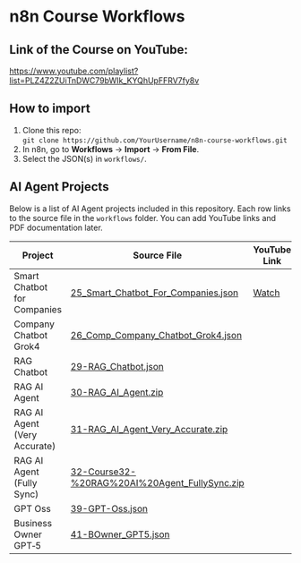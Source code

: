 # n8n Course Workflows

## Link of the Course on YouTube:

https://www.youtube.com/playlist?list=PLZ4Z2ZUiTnDWC79bWIk_KYQhUpFFRV7fy8v

## How to import

1. Clone this repo:  
   `git clone https://github.com/YourUsername/n8n-course-workflows.git`
2. In n8n, go to **Workflows** → **Import** → **From File**.
3. Select the JSON(s) in `workflows/`.

## AI Agent Projects

Below is a list of AI Agent projects included in this repository. Each row links to the source file in the `workflows` folder. You can add YouTube links and PDF documentation later.

| Project                           | Source File                                                                               | YouTube Link | PDF |
|-----------------------------------|-------------------------------------------------------------------------------------------|-------------|-----|
| Smart Chatbot for Companies       | [25_Smart_Chatbot_For_Companies.json](workflows/25_Smart_Chatbot_For_Companies.json)       |  [Watch]([https://www.youtube.com/watch?=VIDEO_ID](https://www.youtube.com/watch?v=BFi05jLLjMU&list=PLZ42ZUInDWC79Bw1K_tYQhUPfFRV7fy8v&index=31) "Smart_Chatbot_For_Companies")|     |
| Company Chatbot Grok4             | [26_Comp_Company_Chatbot_Grok4.json](workflows/26_Comp_Company_Chatbot_Grok4.json)         |             |     |
| RAG Chatbot                       | [29-RAG_Chatbot.json](workflows/29-RAG_Chatbot.json)                                       |             |     |
| RAG AI Agent                      | [30-RAG_AI_Agent.zip](workflows/30-RAG_AI_Agent.zip)                                       |             |     |
| RAG AI Agent (Very Accurate)      | [31-RAG_AI_Agent_Very_Accurate.zip](workflows/31-RAG_AI_Agent_Very_Accurate.zip)           |             |     |
| RAG AI Agent (Fully Sync)         | [32-Course32-%20RAG%20AI%20Agent_FullySync.zip](workflows/32-Course32-%20RAG%20AI%20Agent_FullySync.zip) |             |     |
| GPT Oss                           | [39-GPT-Oss.json](workflows/39-GPT-Oss.json)                                               |             |     |
| Business Owner GPT‑5              | [41-BOwner_GPT5.json](workflows/41_BusinessOwnerGPT5/41-BOwner_GPT5.json)                 |             |     |
